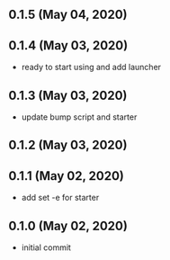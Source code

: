 ## 0.1.5 (May 04, 2020)


## 0.1.4 (May 03, 2020)
  - ready to start using and add launcher

## 0.1.3 (May 03, 2020)
  - update bump script and starter

## 0.1.2 (May 03, 2020)


## 0.1.1 (May 02, 2020)
  - add set -e for starter

## 0.1.0 (May 02, 2020)
  - initial commit

